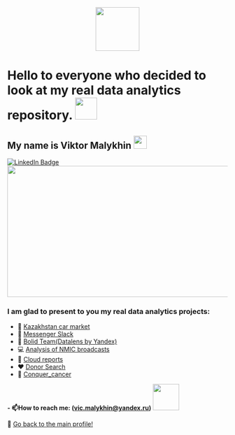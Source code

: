   </a>
</div>

<div id="header" align="center">
  <img src="https://media.giphy.com/media/9pwNdVm3HFPa14bkwW/giphy.gif" width="100"/>

</div>

  </a>
</div>
<img src="https://komarev.com/ghpvc/?username=MalykhinViktor&style=flat-square&color=blue" alt=""/>


<h1>
 Hello to everyone who decided to look at my real data analytics repository.
  <img src="https://media.giphy.com/media/MPxg9U887PS0B8XT4J/giphy.gif" width="50px"/>
</h1>

<h2>
  My name is Viktor Malykhin
  <img src="https://media.giphy.com/media/hvRJCLFzcasrR4ia7z/giphy.gif" width="30px"/>
   
</h2>
<a href="https://www.linkedin.com/in/виктор-малыхин-76a066279/">
    <img src="https://img.shields.io/badge/LinkedIn-blue?style=for-the-badge&logo=linkedin&logoColor=white" alt="LinkedIn Badge"/>
  </a> 
<div align="center">
  <img src="https://media.giphy.com/media/l378c04F2fjeZ7vH2/giphy.gif" width="600" height="300"/>
</div> 



### I am glad to present to you my real data analytics projects:

  -  🚗  <a href="https://github.com/MalykhinViktor/Date_analytics_real_data/tree/Kazakhstan_car_market">Kazakhstan car market</a>
  - 💬 <a href="https://github.com/MalykhinViktor/Date_analytics_real_data/blob/Slack_messenger">Messenger Slack</a>
   - 🍭 <a href="https://github.com/MalykhinViktor/Date_analytics_real_data/blob/Bolid.Team/README.md"> Bolid Team(Datalens by Yandex)</a>
  -  💻 <a href="https://github.com/MalykhinViktor/Date_analytics_real_data/tree/broadcast_nmic"> Analysis of NMIC broadcasts</a>
  -  📕 <a href="https://github.com/MalykhinViktor/Date_analytics_real_data/blob/Cloud_report/README.md"> Сloud reports</a>
  -  ♥️  <a href="https://github.com/MalykhinViktor/Date_analytics_real_data/blob/Donor_Search/README.md"> Donor Search</a>
   -  💪  <a href="https://github.com/MalykhinViktor/Date_analytics_real_data/blob/conquer_cancer/README.md"> Сonquer_cancer </a>
 

**- :mailbox:How to reach me: (vic.malykhin@yandex.ru)** <img src="https://media.giphy.com/media/Y01wot3Bt9Bpdz8xvs/giphy.gif" width="60px"/>


:office:  <a href="https://github.com/MalykhinViktor" target="_blank"> Go back to the main profile!</a>




